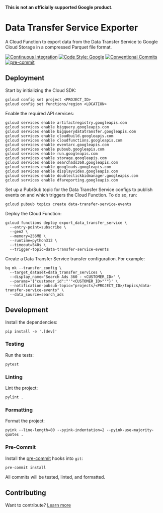 **This is not an officially supported Google product.**

# Data Transfer Service Exporter

A Cloud Function to export data from the Data Transfer Service to Google Cloud
Storage in a compressed Parquet file format.

[![Continuous Integration](https://github.com/google-marketing-solutions/data_transfer_service_exporter/actions/workflows/ci.yml/badge.svg)](https://github.com/google-marketing-solutions/data_transfer_service_exporter/actions/workflows/ci.yml)
[![Code Style: Google](https://img.shields.io/badge/code%20style-google-4285F4.svg)](https://github.com/google/pyink)
[![Conventional Commits](https://img.shields.io/badge/conventional%20commits-1.0.0-fe5196.svg?logo=conventionalcommits)](https://conventionalcommits.org)
[![pre-commit](https://img.shields.io/badge/pre--commit-enabled-brightgreen?logo=pre-commit)](https://github.com/pre-commit/pre-commit)

## Deployment

Start by initializing the Cloud SDK:

```shell
gcloud config set project <PROJECT_ID>
gcloud config set functions/region <LOCATION>
```

Enable the required API services:

```shell
gcloud services enable artifactregistry.googleapis.com
gcloud services enable bigquery.googleapis.com
gcloud services enable bigquerydatatransfer.googleapis.com
gcloud services enable cloudbuild.googleapis.com
gcloud services enable cloudfunctions.googleapis.com
gcloud services enable eventarc.googleapis.com
gcloud services enable pubsub.googleapis.com
gcloud services enable run.googleapis.com
gcloud services enable storage.googleapis.com
gcloud services enable searchads360.googleapis.com
gcloud services enable googleads.googleapis.com
gcloud services enable displayvideo.googleapis.com
gcloud services enable doubleclickbidmanager.googleapis.com
gcloud services enable dfareporting.googleapis.com
```

Set up a Pub/Sub topic for the Data Transfer Service configs to publish events
on and which triggers the Cloud Function. To do so, run:

```shell
gcloud pubsub topics create data-transfer-service-events
```

Deploy the Cloud Function:

```shell
gcloud functions deploy export_data_transfer_service \
  --entry-point=subscribe \
  --gen2 \
  --memory=256MB \
  --runtime=python312 \
  --timeout=540s \
  --trigger-topic=data-transfer-service-events
```

Create a Data Transfer Service transfer configuration. For example:

```shell
bq mk --transfer_config \
  --target_dataset=data_transfer_services \
  --display_name="Search Ads 360 - <CUSTOMER_ID>" \
  --params='{"customer_id":"'"<CUSTOMER_ID>"'"}' \
  --notification-pubsub-topic="projects/<PROJECT_ID>/topics/data-transfer-service-events" \
  --data_source=search_ads
```

## Development

Install the dependencies:

```shell
pip install -e '.[dev]'
```

### Testing

Run the tests:

```shell
pytest
```

### Linting

Lint the project:

```shell
pylint .
```

### Formatting

Format the project:

```shell
pyink --line-length=80 --pyink-indentation=2 --pyink-use-majority-quotes .
```

### Pre-Commit

Install the [pre-commit](https://pre-commit.com) hooks into `git`:

```shell
pre-commit install
```

All commits will be tested, linted, and formatted.

## Contributing

Want to contribute? [Learn more](docs/contributing.md)
